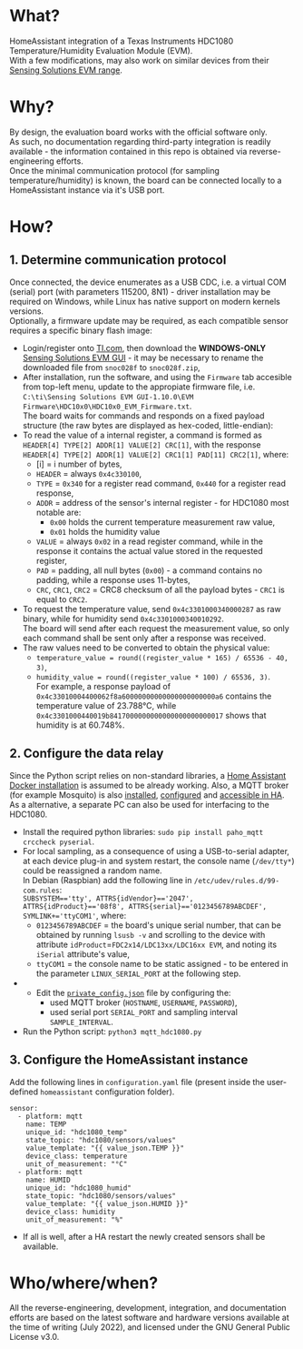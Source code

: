 # What?
HomeAssistant integration of a Texas Instruments HDC1080 Temperature/Humidity Evaluation Module (EVM).  
With a few modifications, may also work on similar devices from their [Sensing Solutions EVM range](https://www.ti.com/lit/zip/snoc028).  
 
# Why?
By design, the evaluation board works with the official software only.  
As such, no documentation regarding third-party integration is readily available - the information contained in this repo is obtained via reverse-engineering efforts.  
Once the minimal communication protocol (for sampling temperature/humidity) is known, the board can be connected locally to a HomeAssistant instance via it's USB port.  

# How?

## 1. Determine communication protocol
Once connected, the device enumerates as a USB CDC, i.e. a virtual COM (serial) port (with parameters 115200, 8N1) - driver installation may be required on Windows, while Linux has native support on modern kernels versions.  
Optionally, a firmware update may be required, as each compatible sensor requires a specific binary flash image:  
- Login/register onto [TI.com](www.ti.com), then download the **WINDOWS-ONLY** [Sensing Solutions EVM GUI](https://www.ti.com/lit/zip/snoc028) - it may be necessary to rename the downloaded file from `snoc028f` to `snoc028f.zip`,  
- After installation, run the software, and using the `Firmware` tab accesible from top-left menu, update to the appropiate firmware file, i.e. `C:\ti\Sensing Solutions EVM GUI-1.10.0\EVM Firmware\HDC10x0\HDC10x0_EVM_Firmware.txt`.  
The board waits for commands and responds on a fixed payload structure (the raw bytes are displayed as hex-coded, little-endian):  
- To read the value of a internal register, a command is formed as `HEADER[4] TYPE[2] ADDR[1] VALUE[2] CRC[1]`, with the response `HEADER[4] TYPE[2] ADDR[1] VALUE[2] CRC1[1] PAD[11] CRC2[1]`, where:  
	- [i] = i number of bytes,  
	- `HEADER` = always `0x4c330100`,  
	- `TYPE` = `0x340` for a register read command, `0x440` for a register read response,  
	- `ADDR` = address of the sensor's internal register - for HDC1080 most notable are:  
		- `0x00` holds the current temperature measurement raw value,  
		- `0x01` holds the humidity value  
	- `VALUE` = always `0x02` in a read register command, while in the response it contains the actual value stored in the requested register,  
	- `PAD` = padding, all null bytes (`0x00`) - a command contains no padding, while a response uses 11-bytes,  
	- `CRC`, `CRC1`, `CRC2` = CRC8 checksum of all the payload bytes - `CRC1` is equal to `CRC2`.
- To request the temperature value, send `0x4c3301000340000287` as raw binary, while for humidity send `0x4c3301000340010292`.  
The board will send after each request the measurement value, so only each command shall be sent only after a response was received.
- The raw values need to be converted to obtain the physical value:  
	- `temperature_value = round((register_value * 165) / 65536 - 40, 3)`,  
	- `humidity_value = round((register_value * 100) / 65536, 3)`.  
For example, a response payload of `0x4c33010004400062f8a60000000000000000000000a6` contains the temperature value of 23.788°C, while `0x4c3301000440019b8417000000000000000000000017` shows that humidity is at 60.748%.  

## 2. Configure the data relay
Since the Python script relies on non-standard libraries, a [Home Assistant Docker installation](https://www.home-assistant.io/installation/linux#install-home-assistant-container) is assumed to be already working. Also, a MQTT broker (for example Mosquito) is also [installed](https://mosquitto.org/download), [configured](https://mosquitto.org/man/mosquitto-conf-5.html) and [accessible in HA](https://www.home-assistant.io/docs/mqtt/broker).  
As a alternative, a separate PC can also be used for interfacing to the HDC1080.  
- Install the required python libraries: `sudo pip install paho_mqtt crccheck pyserial`.  
- For local sampling, as a consequence of using a USB-to-serial adapter, at each device plug-in and system restart, the console name (`/dev/tty*`) could be reassigned a random name.  
	In Debian (Raspbian) add the following line in `/etc/udev/rules.d/99-com.rules`:  
	`SUBSYSTEM=='tty', ATTRS{idVendor}=='2047', ATTRS{idProduct}=='08f8', ATTRS{serial}=='0123456789ABCDEF', SYMLINK+='ttyCOM1'`, where:  
	- `0123456789ABCDEF` = the board's unique serial number, that can be obtained by running `lsusb -v` and scrolling to the device with attribute `idProduct`=`FDC2x14/LDC13xx/LDC16xx EVM`, and noting its `iSerial` attribute's value,  
	- `ttyCOM1` = the console name to be static assigned - to be entered in the parameter `LINUX_SERIAL_PORT` at the following step.  
- - Edit the [`private_config.json`](scripts/private_config.json) file by configuring the:
	- used MQTT broker (`HOSTNAME`, `USERNAME`, `PASSWORD`),  
	- used serial port `SERIAL_PORT` and sampling interval `SAMPLE_INTERVAL`.  
- Run the Python script: `python3 mqtt_hdc1080.py`  

## 3. Configure the HomeAssistant instance
Add the following lines in `configuration.yaml` file (present inside the user-defined `homeassistant` configuration folder).  

```
sensor:
  - platform: mqtt
    name: TEMP
    unique_id: "hdc1080_temp"
    state_topic: "hdc1080/sensors/values"
    value_template: "{{ value_json.TEMP }}"
    device_class: temperature
    unit_of_measurement: "°C"
  - platform: mqtt
    name: HUMID
    unique_id: "hdc1080_humid"
    state_topic: "hdc1080/sensors/values"
    value_template: "{{ value_json.HUMID }}"
    device_class: humidity
    unit_of_measurement: "%"
```
- If all is well, after a HA restart the newly created sensors shall be available.


# Who/where/when?
All the reverse-engineering, development, integration, and documentation efforts are based on the latest software and hardware versions available at the time of writing (July 2022), and licensed under the GNU General Public License v3.0.
